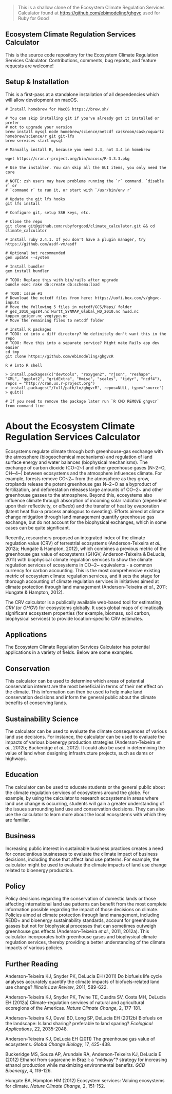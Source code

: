 > This is a shallow clone of the Ecosystem Climate Regulation Services Calculator
> found at https://github.com/ebimodeling/ghgvc used for Ruby for Good

## Ecosystem Climate Regulation Services Calculator

This is the source code repository for the Ecosystem Climate Regulation 
Services Calculator. Contributions, comments, bug reports, and 
feature requests are welcome!

## Setup & Installation

This is a first-pass at a standalone installation of all dependencies which will
allow development on macOS. 

```
# Install homebrew for MacOS https://brew.sh/

# You can skip installing git if you've already got it installed or prefer
# not to upgrade your version
brew install mysql node homebrew/science/netcdf caskroom/cask/xquartz homebrew/science/r git git-lfs
brew services start mysql

# Manually install R, because you need 3.3, not 3.4 in homebrew

wget https://cran.r-project.org/bin/macosx/R-3.3.3.pkg

# Use the installer. You can skip all the GUI items, you only need the core

# NOTE: zsh users may have problems running the `r` command. `disable r` or 
# `command r` to run it, or start with `/usr/bin/env r`

# Update the git lfs hooks
git lfs install

# Configure git, setup SSH keys, etc.

# Clone the repo
git clone git@github.com:rubyforgood/climate_calculator.git && cd climate_calculator

# Install ruby 2.4.1. If you don't have a plugin manager, try https://github.com/asdf-vm/asdf

# Optional but recommended
gem update --system

# Install bundler
gem install bundler

# TODO: Replace this with bin/rails after upgrade
bundle exec rake db:create db:schema:load

# TODO: Issue #1
# Download the netcdf files from here: https://uofi.box.com/v/ghgvc-inputs
# Move the following 5 files in netcdf/GCS/Maps/ folder
# gez_2010_wgs84.nc Hurtt_SYNMAP_Global_HD_2010.nc hwsd.nc koppen_geiger.nc vegtype.nc
# Move the remaining files to netcdf folder

# Install R packages
# TODO: cd into a diff directory? We definitely don't want this in the repo
# TODO: Move this into a separate service? Might make Rails app dev easier
cd tmp
git clone https://github.com/ebimodeling/ghgvcR

R # into R shell

> install.packages(c("devtools", "roxygen2", "rjson", "reshape", "XML", "ggplot2", "gridExtra", "Hmisc", "scales", "tidyr", "ncdf4"), repos = "http://cran.us.r-project.org")
> install.packages("/full/path/to/ghgvcR", repos=NULL, type="source")
> quit()

# If you need to remove the package later run `R CMD REMOVE ghgvcr` from command line

```

# About the Ecosystem Climate Regulation Services Calculator

Ecosystems regulate climate through both greenhouse-gas exchange with
the atmosphere (biogeochemical mechanisms) and regulation of land
surface energy and water balances (biophysical mechanisms). The exchange
of carbon dioxide (CO~2~) and other greenhouse gases (N~2~O, CH~4~)
between ecosystems and the atmosphere influences climate. For example,
forests remove CO~2~ from the atmosphere as they grow, croplands release
the potent greenhouse gas N~2~O as a byproduct of fertilization, and
deforestation releases large amounts of CO~2~ and other greenhouse
gasses to the atmosphere. Beyond this, ecosystems also influence climate
through absorption of incoming solar radiation (dependent upon their
reflectivity, or *albedo*) and the transfer of heat by evaporation
(latent heat flux-a process analogous to sweating). Efforts aimed at
climate change mitigation through land management quantify greenhouse
gas exchange, but do not account for the biophysical exchanges, which in
some cases can be quite significant.

Recently, researchers proposed an integrated index of the climate
regulation value (CRV) of terrestrial ecosystems (Anderson-Teixeira *et
al.*, 2012a; Hungate & Hampton, 2012), which combines a previous metric
of the greenhouse gas value of ecosystems (GHGV; Anderson-Teixeira &
DeLucia, 2011) with biophysical climate regulation services to show the
climate regulation services of ecosystems in CO~2~ equivalents - a
common currency for carbon accounting. This is the most comprehensive
existing metric of ecosystem climate regulation services, and it sets
the stage for thorough accounting of climate regulation services in
initiatives aimed at climate protection through land management
(Anderson-Teixeira *et al.*, 2011; Hungate & Hampton, 2012).

The CRV calculator is a publically available web-based tool for
estimating *CRV* (or *GHGV*) for ecosystems globally. It uses global
maps of climatically significant ecosystem properties (for example,
biomass, soil carbon, biophysical services) to provide location-specific
CRV estimates.

## Applications

The Ecosystem Climate Regulation Services Calculator has potential
applications in a variety of fields. Below are some examples.

## Conservation

This calculator can be used to determine which areas of potential
conservation interest are the most beneficial in terms of their net
effect on the climate. This information can then be used to help make
land conservation decisions and inform the general public about the
climate benefits of conserving lands.

## Sustainability Science

The calculator can be used to evaluate the climate consequences of
various land use decisions. For instance, the calculator can be used to
evaluate the impacts of various bioenergy production strategies
(Anderson-Teixeira *et al.*, 2012b; Buckeridge *et al.*, 2012). It could
also be used in determining the value of land when designing
infrastructure projects, such as dams or highways.

## Education

The calculator can be used to educate students or the general public
about the climate regulation services of ecosystems around the globe.
For example, by using the calculator to research ecosystems in areas
where land use change is occurring, students will gain a greater
understanding of the issues surrounding land use and conservation
decisions. They can also use the calculator to learn more about the
local ecosystems with which they are familiar.

## Business

Increasing public interest in sustainable business practices creates a
need for conscientious businesses to evaluate the climate impact of
business decisions, including those that affect land use patterns. For
example, the calculator might be used to evaluate the climate impacts of
land use change related to bioenergy production.

## Policy

Policy decisions regarding the conservation of domestic lands or those
affecting international land use patterns can benefit from the most
complete information possible regarding the impact of those decisions on
climate. Policies aimed at climate protection through land management,
including REDD+ and bioenergy sustainability standards, account for
greenhouse gasses but not for biophysical processes that can sometimes
outweigh greenhouse gas effects (Anderson-Teixeira *et al.*, 2011,
2012a). This calculator incorporates both greenhouse gases and
biophysical climate regulation services, thereby providing a better
understanding of the climate impacts of various policies.

## Further Reading

Anderson-Teixeira KJ, Snyder PK, DeLucia EH (2011) Do biofuels life
cycle analyses accurately quantify the climate impacts of
biofuels-related land use change? *Illinois Law Review*, 2011, 589-622.

Anderson-Teixeira KJ, Snyder PK, Twine TE, Cuadra SV, Costa MH, DeLucia
EH (2012a) Climate-regulation services of natural and agricultural
ecoregions of the Americas. *Nature Climate Change*, 2, 177-181.

Anderson-Teixeira KJ, Duval BD, Long SP, DeLucia EH (2012b) Biofuels on
the landscape: Is land sharing? preferable to land sparing? *Ecological
Applications*, 22, 2035-2048.

Anderson-Teixeira KJ, DeLucia EH (2011) The greenhouse gas value of
ecosystems. *Global Change Biology*, 17, 425-438.

Buckeridge MS, Souza AP, Arundale RA, Anderson-Teixeira KJ, DeLucia E
(2012) Ethanol from sugarcane in Brazil: a "midway"? strategy for
increasing ethanol production while maximizing environmental benefits.
*GCB Bioenergy*, 4, 119-126.

Hungate BA, Hampton HM (2012) Ecosystem services: Valuing ecosystems for
climate. *Nature Climate Change*, 2, 151-152.
